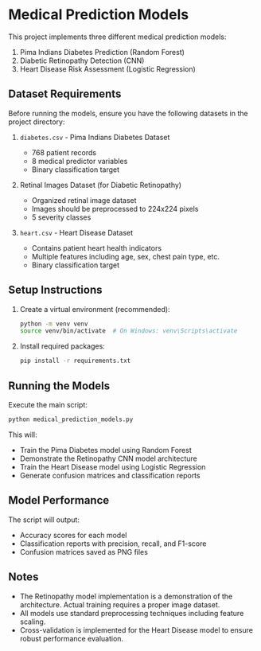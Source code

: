 # Medical Prediction Models

This project implements three different medical prediction models:
1. Pima Indians Diabetes Prediction (Random Forest)
2. Diabetic Retinopathy Detection (CNN)
3. Heart Disease Risk Assessment (Logistic Regression)

## Dataset Requirements

Before running the models, ensure you have the following datasets in the project directory:

1. `diabetes.csv` - Pima Indians Diabetes Dataset
   - 768 patient records
   - 8 medical predictor variables
   - Binary classification target

2. Retinal Images Dataset (for Diabetic Retinopathy)
   - Organized retinal image dataset
   - Images should be preprocessed to 224x224 pixels
   - 5 severity classes

3. `heart.csv` - Heart Disease Dataset
   - Contains patient heart health indicators
   - Multiple features including age, sex, chest pain type, etc.
   - Binary classification target

## Setup Instructions

1. Create a virtual environment (recommended):
   ```bash
   python -m venv venv
   source venv/bin/activate  # On Windows: venv\Scripts\activate
   ```

2. Install required packages:
   ```bash
   pip install -r requirements.txt
   ```

## Running the Models

Execute the main script:
```bash
python medical_prediction_models.py
```

This will:
- Train the Pima Diabetes model using Random Forest
- Demonstrate the Retinopathy CNN model architecture
- Train the Heart Disease model using Logistic Regression
- Generate confusion matrices and classification reports

## Model Performance

The script will output:
- Accuracy scores for each model
- Classification reports with precision, recall, and F1-score
- Confusion matrices saved as PNG files

## Notes

- The Retinopathy model implementation is a demonstration of the architecture. Actual training requires a proper image dataset.
- All models use standard preprocessing techniques including feature scaling.
- Cross-validation is implemented for the Heart Disease model to ensure robust performance evaluation.
